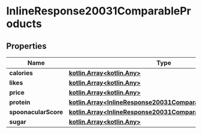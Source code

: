 
# InlineResponse20031ComparableProducts

## Properties
Name | Type | Description | Notes
------------ | ------------- | ------------- | -------------
**calories** | [**kotlin.Array&lt;kotlin.Any&gt;**](kotlin.Any.md) |  | 
**likes** | [**kotlin.Array&lt;kotlin.Any&gt;**](kotlin.Any.md) |  | 
**price** | [**kotlin.Array&lt;kotlin.Any&gt;**](kotlin.Any.md) |  | 
**protein** | [**kotlin.Array&lt;InlineResponse20031ComparableProductsProtein&gt;**](InlineResponse20031ComparableProductsProtein.md) |  | 
**spoonacularScore** | [**kotlin.Array&lt;InlineResponse20031ComparableProductsProtein&gt;**](InlineResponse20031ComparableProductsProtein.md) |  | 
**sugar** | [**kotlin.Array&lt;kotlin.Any&gt;**](kotlin.Any.md) |  | 



